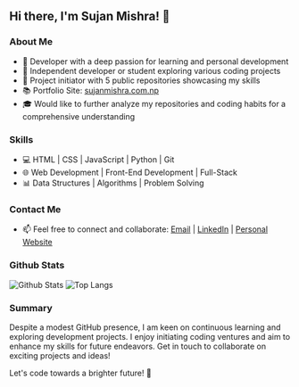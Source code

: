 ## Hi there, I'm Sujan Mishra! 👋

### About Me
- 🌟 Developer with a deep passion for learning and personal development
- 🔭 Independent developer or student exploring various coding projects
- 🚀 Project initiator with 5 public repositories showcasing my skills
- 📚 Portfolio Site: [sujanmishra.com.np](http://www.sujanmishra.com.np)
- 🎓 Would like to further analyze my repositories and coding habits for a comprehensive understanding

### Skills
- 💻 HTML | CSS | JavaScript | Python | Git
- 🌐 Web Development | Front-End Development | Full-Stack
- 📊 Data Structures | Algorithms | Problem Solving

### Contact Me
- 📫 Feel free to connect and collaborate: [Email](mailto:sujanm9090@gmail.com) | [LinkedIn](https://www.linkedin.com/in/sujan-mishra-743678356/) | [Personal Website](http://www.sujanmishra.com.np)

### Github Stats
![Github Stats](https://github-readme-stats.vercel.app/api?username=sujan-mishra001)
![Top Langs](https://github-readme-stats.vercel.app/api/top-langs/?username=sujan-mishra001)


### Summary
Despite a modest GitHub presence, I am keen on continuous learning and exploring development projects. I enjoy initiating coding ventures and aim to enhance my skills for future endeavors. Get in touch to collaborate on exciting projects and ideas!

Let's code towards a brighter future! 🚀

